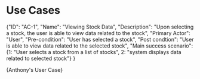 # Use Cases
{"ID": "AC-1",
"Name": "Viewing Stock Data",
"Description": "Upon selecting a stock, the user is able to view data related to the stock",
"Primary Actor": "User",
"Pre-condition": "User has selected a stock",
"Post condtion": "User is able to view data related to the selected stock",
"Main success scenario": {1: "User selects a stock from a list of stocks", 2: "system displays data related to selected stock"}
}

{Anthony's User Case}
